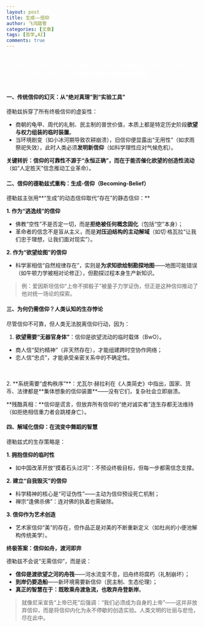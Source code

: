 ```yaml
---
layout: post
title: 生成——信仰 
author: 飞鸿踏雪
categories: [文章]
tags: [哲学,AI]
comments: true
---
```


<p style="
    color:white;
    border-radius: 15px 50px;
    background: var(--oc-orange-5);
    padding: 20px;
    
"> 
<strong>信仰的“不可靠性”正是其力量所在</strong>，但我们需要彻底重构对“信仰”的理解：它不应是僵化的教条，而是<strong>欲望在混沌中创造的临时锚点</strong>。</p>

#### 一、传统信仰的幻灭：从“绝对真理”到“实验工具”
德勒兹拆穿了所有终极信仰的虚妄性：

- 商朝的龟甲、周代的礼制、民主制的普世价值，本质上都是特定历史阶段**欲望与权力组装的临时装置**。
- 当环境剧变（如小冰河期导致农耕崩溃），旧信仰便显露出“无用性”（如求雨祭祀失效），此时人类必须**发明新信仰**（如科学理性应对气候危机）。

**关键转折：**信仰的可靠性不源于“永恒正确”，而在于**能否催化欲望的创造性流动**（如“人定胜天”信念推动工业革命）。

#### 二、信仰的德勒兹式重构：生成-信仰（Becoming-Belief）
德勒兹主张用**“生成”的动态信仰取代“存在”的静态信仰：**

**1. 作为“逃逸线”的信仰**

- 佛教“空性”不是否定一切，而是**拒绝被任何概念固化**（包括“空”本身）；
- 革命者的信念不是盲从主义，而是**对压迫结构的主动解域**（如切·格瓦拉“让我们忠于理想，让我们面对现实”）。

**2. 作为“欲望绘图”的信仰**

- 科学家相信“自然规律存在”，实则是**为求知欲绘制勘探地图**——地图可能错误（如牛顿力学被相对论修正），但勘探过程本身生产新知识。
> 例：爱因斯坦信仰“上帝不掷骰子”被量子力学证伪，但正是这种信仰推动了他对统一场论的探索。

#### 三、为何仍需信仰？人类认知的生存悖论

尽管信仰不可靠，但人类无法脱离信仰行动，因为：

1. **欲望需要“无器官身体”**：信仰是欲望流动的临时载体（BwO）。
- 商人信“契约精神”（非天然存在），才能组建跨时空协作网络；
- 恋人信“忠贞”，才能承受亲密关系中的不确定性。
<br>
<br>
2. **系统需要“虚构秩序”**：尤瓦尔·赫拉利在《人类简史》中指出，国家、货币、法律都是**集体想象的信仰装置**——没有它们，复杂社会立即崩溃。

**残酷真相：**信仰是谎言，但放弃所有信仰的“绝对诚实者”连生存都无法维持（如拒绝相信重力者会跳楼身亡）。

#### 四、解域化信仰：在流变中舞蹈的智慧

德勒兹式的生存策略是：

**1. 拥抱信仰的临时性**

- 如中国改革开放“摸着石头过河”：不预设终极目标，但每一步都需信念支撑。

**2. 建立“自我毁灭”的信仰**

- 科学精神的核心是“可证伪性”——主动为信仰预设死亡机制；
- 禅宗“逢佛杀佛”：连对佛的执着也需破除。

**3. 信仰作为艺术创造**

- 艺术家信仰“美”的存在，但作品正是对美的不断重新定义（如杜尚的小便池解构传统美学）。

**终极答案：信仰如舟，渡河即弃**

德勒兹不会说“无需信仰”，而是说：

- **信仰是渡欲望之河的舟筏**——河水流变不息，旧舟终将腐朽（礼制崩坏）；
- **到岸仍要造船**——新环境需要新信仰（民主制、生态伦理）；
- **真正的智慧在于：既敢乘舟渡急流，也敢弃舟登新岸**。

> 就像尼采宣告“上帝已死”后强调：“我们必须成为自身的上帝”——这并非放弃信仰，而是将信仰内化为永不停歇的创造实验。人类文明的壮丽与悲怆，尽在此中。